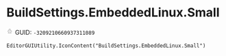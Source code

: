 # BuildSettings.EmbeddedLinux.Small
![](/img/BuildSettings.EmbeddedLinux.Small.png)
GUID: `-3209210660937311089`
```
EditorGUIUtility.IconContent("BuildSettings.EmbeddedLinux.Small")
```
